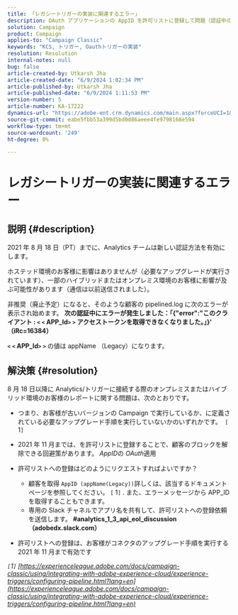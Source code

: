 ```yaml
---
title: 「レガシートリガーの実装に関連するエラー」
description: OAuth アプリケーションの AppID を許可リストに登録して問題（認証中のエラー）を修正する方法を説明します。
solution: Campaign
product: Campaign
applies-to: "Campaign Classic"
keywords: "KCS, トリガー, Oauthトリガーの実装"
resolution: Resolution
internal-notes: null
bug: false
article-created-by: Utkarsh Jha
article-created-date: "6/9/2024 1:02:34 PM"
article-published-by: Utkarsh Jha
article-published-date: "6/9/2024 1:11:53 PM"
version-number: 5
article-number: KA-17222
dynamics-url: "https://adobe-ent.crm.dynamics.com/main.aspx?forceUCI=1&pagetype=entityrecord&etn=knowledgearticle&id=1763e584-6026-ef11-840b-6045bd006704"
source-git-commit: eabe5fbb53a399d5bd0d86aeee4fe9798168e594
workflow-type: tm+mt
source-wordcount: '249'
ht-degree: 0%

---
```


# レガシートリガーの実装に関連するエラー

## 説明 {#description}


2021 年 8 月 18 日（PT）までに、Analytics チームは新しい認証方法を有効にします。

ホステッド環境のお客様に影響はありませんが（必要なアップグレードが実行されています）、一部のハイブリッドまたはオンプレミス環境のお客様に影響が及ぶ可能性があります（通信は以前送信されました）。

非推奨（廃止予定）になると、そのような顧客の pipelined.log に次のエラーが表示され始めます。
<b>次の認証中にエラーが発生しました：「{&quot;error&quot;:&quot;このクライアント : `<` `<` APP_Id`>` `>`  アクセストークンを取得できなくなりました。」}&#39; （iRc=16384）</b>

<b>`<` `<` APP_Id`>` `>` </b> の値は appName （Legacy）になります。


## 解決策 {#resolution}


8 月 18 日以降に Analytics/トリガーに接続する際のオンプレミスまたはハイブリッド環境のお客様のレポートに関する問題は、次のとおりです。

- つまり、お客様が古いバージョンの Campaign で実行しているか、に定義されている必要なアップグレード手順を実行していないかのいずれかです。  `[` 1`]`
- 2021 年 11 月までは、を許可リストに登録することで、顧客のブロックを解除できる回避策があります。 *AppID*&#x200B;の *OAuth*&#x200B;適用
- 許可リストへの登録はどのようにリクエストすればよいですか？

   - 顧客を取得 `AppID (appName(Legacy))`詳しくは、該当するドキュメントページを参照してください。 `[` 1`]` . また、エラーメッセージから APP_ID を取得することもできます。
   - 専用の Slack チャネルでアプリ名を共有して、許可リストへの登録依頼を送信します。 <b>#analytics_1_3_api_eol_discussion （adobedx.slack.com）</b>
- 許可リストへの登録は、お客様がコネクタのアップグレード手順を実行する 2021 年 11 月まで有効です


*`[`1`]`  [https://experienceleague.adobe.com/docs/campaign-classic/using/integrating-with-adobe-experience-cloud/experience-triggers/configuring-pipeline.html?lang=en](https://experienceleague.adobe.com/docs/campaign-classic/using/integrating-with-adobe-experience-cloud/experience-triggers/configuring-pipeline.html?lang=en)*
